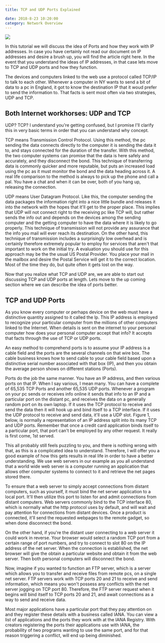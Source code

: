 ```yaml
---
title: TCP and UDP Ports Explained

date: 2018-8-23 10:20:00
category: Network Overview
---
```


![](/images/2.jpg)


In this tutorial we will discuss the idea of Ports and how they work with IP addresses. In case you have certainly not read our document on IP addresses and desire a brush up, you will find the article right here. In the event that you understand the ideas of IP addresses, in that case lets move to TCP and UDP ports and how they function.

<!-- more -->

The devices and computers linked to the web use a protocol called TCP/IP to talk to each other. Whenever a computer in NY wants to send a bit of data to a pc in England, it got to know the destination IP that it woud prefer to send the information to. That facts is sent most often via two strategies, UDP and TCP.

## Both Internet workhorses: UDP and TCP

UDP? TCP? I understand you're getting confused, but I promise I'll clarify this in very basic terms in order that you can understand why concept.

TCP means Transmission Control Protocol. Using this method, the pc sending the data connects directly to the computer it is sending the data it to, and stays connected for the duration of the transfer. With this method, the two computer systems can promise that the data is here safely and accurately, and they disconnect the bond. This technique of transferring data is commonly quicker and more reputable, but puts an increased load using the pc as it must monitor the bond and the data heading across it. A real life comparison to the method is always to pick up the phone and call a pal. You have a chat and when it can be over, both of you hang up, releasing the connection.

UDP means User Datagram Protocol. Like this, the computer sending the data packages the information right into a nice little bundle and releases it into the network with the hopes that it'll get to the proper place. This implies that UDP will not connect right to the receiving pc like TCP will, but rather sends the info out and depends on the devices among the sending computer and the getting computer to have the data where it is likely to go properly. This technique of transmission will not provide any assurance that the info you mail will ever reach its destination. On the other hand, this technique of transmission includes a surprisingly low overhead and is certainly therefore extremely popular to employ for services that aren't that important to work on the initial try. A evaluation you should use for this approach may be the the usual US Postal Provider. You place your mail in the mailbox and desire the Postal Service will get it to the correct location. Most of the time they do, but quite often it gets lost on the way.

Now that you realize what TCP and UDP are, we are able to start out discussing TCP and UDP ports at length. Lets move to the up coming section where we can describe the idea of ports better.

## TCP and UDP Ports

As you know every computer or perhaps device on the web must have a distinctive quantity assigned to it called the Ip. This IP address is employed to recognize your particular computer from the millions of other computers linked to the Internet. When details is sent on the internet to your personal computer how does your personal computer accept that info? It accepts that facts through the use of TCP or UDP ports.

An easy method to comprehend ports is to assume your IP address is a cable field and the ports are the several channels on that wire box. The cable business knows how to send cable to your cable field based upon a distinctive serial number associated with that box (IP), and then you obtain the average person shows on different stations (Ports).

Ports do the job the same manner. You have an IP address, and then various ports on that IP. When I say various, I mean many. You can have a complete of 65,535 TCP Ports and another 65,535 UDP ports. Whenever a program on your pc sends or receives info online it sends that info to an IP and a particular port on the distant pc, and receives the data on a generally random port on its own laptop. If it uses the TCP protocol to receive and send the data then it will hook up and bind itself to a TCP interface. If it uses the UDP protocol to receive and send data, it'll use a UDP slot. Figure 1, below, is normally a representation of an IP address split into its many TCP and UDP ports. Remember that once a credit card application binds itself to a particular port, that port can't be employed by any other request. It really is first come, 1st served.

This all probably still feels puzzling to you, and there is nothing wrong with that, as this is a complicated idea to understand. Therefore, I will offer you a good example of how this gets results in real life in order to have a better understanding. We use web servers in our example as you all understand that a world wide web server is a computer running an application that allows other computer systems to connect to it and retrieve the net pages stored there.

To ensure that a web server to simply accept connections from distant computers, such as yourself, it must bind the net server application to a local port. It'll then utilize this port to listen for and admit connections from distant computers. Web servers commonly bind to the TCP interface 80, which is normally what the http protocol uses by default, and will wait and pay attention for connections from distant devices. Once a product is connected, it'll send the requested webpages to the remote gadget, so when done disconnect the bond.

On the other hand, if you're the distant user connecting to a web server it could work in reverse. Your browser would select a random TCP port from a certain range of port numbers, and try to connect to slot 80 on the IP address of the net server. When the connection is established, the net browser will give the obtain a particular website and obtain it from the web server. Then both personal computers will disconnect the bond.

Now, imagine if you wanted to function an FTP server, which is a server which allows you to transfer and receive files from remote pcs, on a single net server. FTP servers work with TCP ports 20 and 21 to receive and send information, which means you won't possess any conflicts with the net server jogging on TCP port 80. Therefore, the FTP server request when it begins will bind itself to TCP ports 20 and 21, and await connections as a way to send and receive data.

Most major applications have a particular port that they pay attention on and they register these details with a business called IANA. You can view a list of applications and the ports they work with at the IANA Registry. With creators registering the ports their applications use with IANA, the probability of two programs wanting to use the same port, and for that reason triggering a conflict, will end up being diminished.